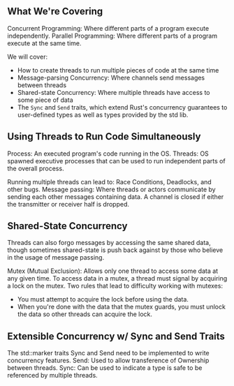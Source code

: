 ## What We're Covering

Concurrent Programming: Where different parts of a program execute independently.
Parallel Programming: Where different parts of a program execute at the same time.

We will cover:
- How to create threads to run multiple pieces of code at the same time
- Message-parsing Concurrency: Where channels send messages between threads
- Shared-state Concurrency: Where multiple threads have access to some piece of data
- The `Sync` and `Send` traits, which extend Rust's concurrency guarantees to user-defined types as well as types provided by the std lib.

## Using Threads to Run Code Simultaneously

Process: An executed program's code running in the OS.
Threads: OS spawned executive processes that can be used to run independent parts of the overall process.

Running multiple threads can lead to: Race Conditions, Deadlocks, and other bugs.
Message passing: Where threads or actors communicate by sending each other messages containing data.
                 A channel is closed if either the transmitter or receiver half is dropped.

## Shared-State Concurrency

Threads can also forgo messages by accessing the same shared data, though sometimes shared-state is push back against by those who believe in the usage of message passing.

Mutex (Mutual Exclusion): Allows only one thread to access some data at any given time. To access data in a mutex, a thread must signal by acquiring a lock on the mutex. Two rules that lead to difficulty working with mutexes:

- You must attempt to acquire the lock before using the data.
- When you're done with the data that the mutex guards, you must unlock the data so other threads can acquire the lock.

## Extensible Concurrency w/ Sync and Send Traits

The std::marker traits Sync and Send need to be implemented to write concurrency features.
Send: Used to allow transference of Ownership between threads.
Sync: Can be used to indicate a type is safe to be referenced by multiple threads.


